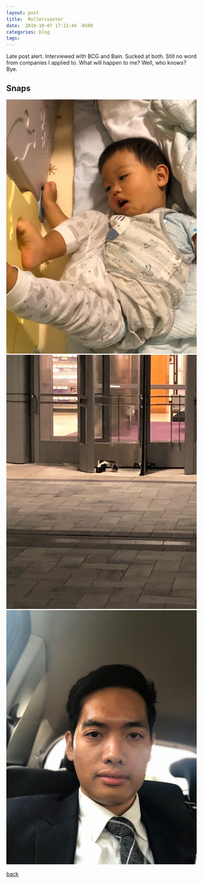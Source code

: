 ```yaml
---
layout: post
title:  Rollercoaster
date:  2019-10-07 17:11:44 -0500
categories: blog 
tags: 
---
```


Late post alert. Interviewed with BCG and Bain. Sucked at both. Still no word from companies I applied to. What will happen to me? Well, who knows? Bye.

## Snaps

![](/assets/img/1910/20191002-babysean.jpg ".")
![](/assets/img/1910/20191004-skunksighting.jpg ".")
![](/assets/img/1910/20191005-bcg.jpg ".")

[back](/blog)
